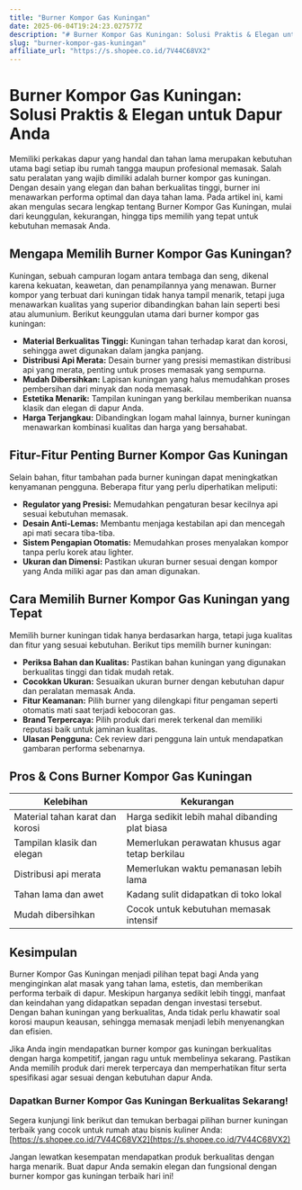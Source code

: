 ```yaml
---
title: "Burner Kompor Gas Kuningan"
date: 2025-06-04T19:24:23.027577Z
description: "# Burner Kompor Gas Kuningan: Solusi Praktis & Elegan untuk Dapur Anda..."
slug: "burner-kompor-gas-kuningan"
affiliate_url: "https://s.shopee.co.id/7V44C68VX2"
---
```

# Burner Kompor Gas Kuningan: Solusi Praktis & Elegan untuk Dapur Anda

Memiliki perkakas dapur yang handal dan tahan lama merupakan kebutuhan utama bagi setiap ibu rumah tangga maupun profesional memasak. Salah satu peralatan yang wajib dimiliki adalah burner kompor gas kuningan. Dengan desain yang elegan dan bahan berkualitas tinggi, burner ini menawarkan performa optimal dan daya tahan lama. Pada artikel ini, kami akan mengulas secara lengkap tentang Burner Kompor Gas Kuningan, mulai dari keunggulan, kekurangan, hingga tips memilih yang tepat untuk kebutuhan memasak Anda.

## Mengapa Memilih Burner Kompor Gas Kuningan?

Kuningan, sebuah campuran logam antara tembaga dan seng, dikenal karena kekuatan, keawetan, dan penampilannya yang menawan. Burner kompor yang terbuat dari kuningan tidak hanya tampil menarik, tetapi juga menawarkan kualitas yang superior dibandingkan bahan lain seperti besi atau alumunium. Berikut keunggulan utama dari burner kompor gas kuningan:

- **Material Berkualitas Tinggi:** Kuningan tahan terhadap karat dan korosi, sehingga awet digunakan dalam jangka panjang.
- **Distribusi Api Merata:** Desain burner yang presisi memastikan distribusi api yang merata, penting untuk proses memasak yang sempurna.
- **Mudah Dibersihkan:** Lapisan kuningan yang halus memudahkan proses pembersihan dari minyak dan noda memasak.
- **Estetika Menarik:** Tampilan kuningan yang berkilau memberikan nuansa klasik dan elegan di dapur Anda.
- **Harga Terjangkau:** Dibandingkan logam mahal lainnya, burner kuningan menawarkan kombinasi kualitas dan harga yang bersahabat.

## Fitur-Fitur Penting Burner Kompor Gas Kuningan

Selain bahan, fitur tambahan pada burner kuningan dapat meningkatkan kenyamanan pengguna. Beberapa fitur yang perlu diperhatikan meliputi:

- **Regulator yang Presisi:** Memudahkan pengaturan besar kecilnya api sesuai kebutuhan memasak.
- **Desain Anti-Lemas:** Membantu menjaga kestabilan api dan mencegah api mati secara tiba-tiba.
- **Sistem Pengapian Otomatis:** Memudahkan proses menyalakan kompor tanpa perlu korek atau lighter.
- **Ukuran dan Dimensi:** Pastikan ukuran burner sesuai dengan kompor yang Anda miliki agar pas dan aman digunakan.

## Cara Memilih Burner Kompor Gas Kuningan yang Tepat

Memilih burner kuningan tidak hanya berdasarkan harga, tetapi juga kualitas dan fitur yang sesuai kebutuhan. Berikut tips memilih burner kuningan:

- **Periksa Bahan dan Kualitas:** Pastikan bahan kuningan yang digunakan berkualitas tinggi dan tidak mudah retak.
- **Cocokkan Ukuran:** Sesuaikan ukuran burner dengan kebutuhan dapur dan peralatan memasak Anda.
- **Fitur Keamanan:** Pilih burner yang dilengkapi fitur pengaman seperti otomatis mati saat terjadi kebocoran gas.
- **Brand Terpercaya:** Pilih produk dari merek terkenal dan memiliki reputasi baik untuk jaminan kualitas.
- **Ulasan Pengguna:** Cek review dari pengguna lain untuk mendapatkan gambaran performa sebenarnya.

## Pros & Cons Burner Kompor Gas Kuningan

| Kelebihan                                   | Kekurangan                                    |
|----------------------------------------------|------------------------------------------------|
| Material tahan karat dan korosi            | Harga sedikit lebih mahal dibanding plat biasa |
| Tampilan klasik dan elegan                  | Memerlukan perawatan khusus agar tetap berkilau |
| Distribusi api merata                        | Memerlukan waktu pemanasan lebih lama          |
| Tahan lama dan awet                          | Kadang sulit didapatkan di toko lokal         |
| Mudah dibersihkan                           | Cocok untuk kebutuhan memasak intensif        |

## Kesimpulan

Burner Kompor Gas Kuningan menjadi pilihan tepat bagi Anda yang menginginkan alat masak yang tahan lama, estetis, dan memberikan performa terbaik di dapur. Meskipun harganya sedikit lebih tinggi, manfaat dan keindahan yang didapatkan sepadan dengan investasi tersebut. Dengan bahan kuningan yang berkualitas, Anda tidak perlu khawatir soal korosi maupun keausan, sehingga memasak menjadi lebih menyenangkan dan efisien.

Jika Anda ingin mendapatkan burner kompor gas kuningan berkualitas dengan harga kompetitif, jangan ragu untuk membelinya sekarang. Pastikan Anda memilih produk dari merek terpercaya dan memperhatikan fitur serta spesifikasi agar sesuai dengan kebutuhan dapur Anda.

### Dapatkan Burner Kompor Gas Kuningan Berkualitas Sekarang!

Segera kunjungi link berikut dan temukan berbagai pilihan burner kuningan terbaik yang cocok untuk rumah atau bisnis kuliner Anda: [https://s.shopee.co.id/7V44C68VX2](https://s.shopee.co.id/7V44C68VX2)

Jangan lewatkan kesempatan mendapatkan produk berkualitas dengan harga menarik. Buat dapur Anda semakin elegan dan fungsional dengan burner kompor gas kuningan terbaik hari ini!